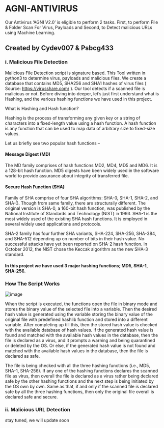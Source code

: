 # AGNI-ANTIVIRUS
Our Antivirus ‘AGNI V2.0’  is eligible to perform 2 tasks. First, to perform File & Folder Scan For Virus, Payloads and Second, to Detect malicious URLs using Machine Learning.
## Created by Cydev007 & Psbcg433
### i. Malicious File Detection 
Malicious File Detection script is signature based.  This Tool written in python3  to determine virus, payloads and malicious files.  We create a database that contains MD5, SHA256 and SHA1 hashes of virus files ( Source: https://virusshare.com/ ).  Our tool detects if a scanned file is malicious or not.  Before diving into deeper, let’s just first understand what is Hashing, and the various hashing functions we have used in this project.

What is Hashing and Hash function?

Hashing is the process of transforming any given key or a string of characters into a fixed-length value using a hash function. A hash function is any function that can be used to map data of arbitrary size to fixed-size values.

Let us briefly see two popular hash functions –

#### Message Digest (MD)
The MD family comprises of hash functions MD2, MD4, MD5 and MD6. It is a 128-bit hash function.
MD5 digests have been widely used in the software world to provide assurance about integrity of transferred file.

#### Secure Hash Function (SHA)
Family of SHA comprise of four SHA algorithms: SHA-0, SHA-1, SHA-2, and SHA-3. Though from same family, there are structurally different.
The original version is SHA-0, a 160-bit hash function, was published by the National Institute of Standards and Technology (NIST) in 1993.
SHA-1 is the most widely used of the existing SHA hash functions. It is employed in several widely used applications and protocols.

SHA-2 family has four further SHA variants, SHA-224, SHA-256, SHA-384, and SHA-512 depending up on number of bits in their hash value. No successful attacks have yet been reported on SHA-2 hash function.
In October 2012, the NIST chose the Keccak algorithm as the new SHA-3 standard.

#### In this project we have used 3 major hashing functions; MD5, SHA-1, SHA-256.

### How The Script Works
![image](https://user-images.githubusercontent.com/108612723/177182720-bd355dc9-e474-4579-bc4b-711bfdf13c26.png)

When the script is executed, the functions open the file in binary mode and stores the binary value of the selected file into a variable. Then the desired hash value is generated using the variable storing the binary value of the original file with predefined hashlib function and stored into a different variable.
After completing up till this, then the stored hash value is checked with the available database of hash values. If the generated hash value is found and matched with the available hash values in the database, then the file is declared as a virus, and it prompts a warning and being quarantined or deleted by the OS. Or else, if the generated hash value is not found and matched with the available hash values in the database, then the file is declared as safe.

The file is being checked with all the three hashing functions (i.e., MD5, SHA-1, SHA-256). If any one of the hashing functions declares the scanned file as virus, then overall the file is declared as a virus rather being declared safe by the other hashing functions and the next step is being initiated by the OS own by own. Same as that, if and only if the scanned file is declared safe by all the three hashing functions, then only the original file overall is declared safe and secure.



### ii. Malicious URL Detection
stay tuned, we will update soon



